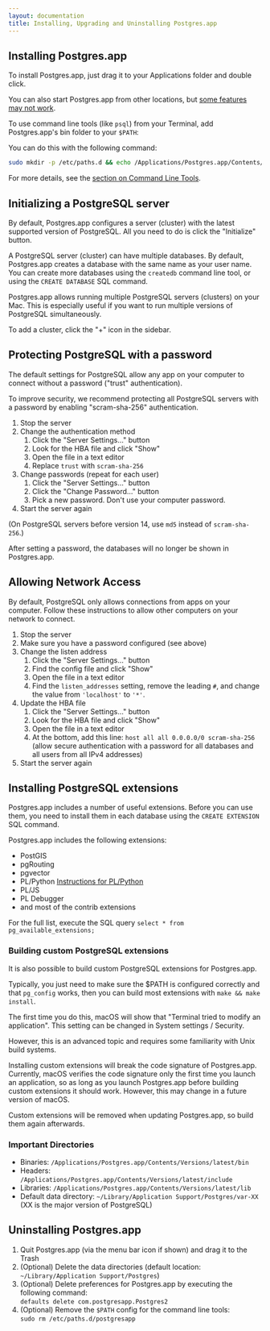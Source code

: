 ```yaml
---
layout: documentation
title: Installing, Upgrading and Uninstalling Postgres.app
---
```


## Installing Postgres.app

To install Postgres.app, just drag it to your Applications folder and double click.

You can also start Postgres.app from other locations, but [some features may not work](relocation-warning.html).

To use command line tools (like `psql`) from your Terminal, add Postgres.app's bin folder to your `$PATH`:

You can do this with the following command: 

```bash
sudo mkdir -p /etc/paths.d && echo /Applications/Postgres.app/Contents/Versions/latest/bin | sudo tee /etc/paths.d/postgresapp
```

For more details, see the [section on Command Line Tools](cli-tools.html).

## Initializing a PostgreSQL server

By default, Postgres.app configures a server (cluster) with the latest supported version of PostgreSQL.
All you need to do is click the "Initialize" button.

A PostgreSQL server (cluster) can have multiple databases.
By default, Postgres.app creates a database with the same name as your user name.
You can create more databases using the `createdb` command line tool, or using the `CREATE DATABASE` SQL command.

Postgres.app allows running multiple PostgreSQL servers (clusters) on your Mac.
This is especially useful if you want to run multiple versions of PostgreSQL simultaneously.

To add a cluster, click the "+" icon in the sidebar.

## Protecting PostgreSQL with a password

The default settings for PostgreSQL allow any app on your computer to connect without a password ("trust" authentication).

To improve security, we recommend protecting all PostgreSQL servers with a password by enabling "scram-sha-256" authentication.

1. Stop the server
2. Change the authentication method
    1. Click the "Server Settings…" button
    2. Look for the HBA file and click "Show"
    3. Open the file in a text editor
    4. Replace `trust` with `scram-sha-256`
3. Change passwords (repeat for each user)
    1. Click the "Server Settings…" button
    2. Click the "Change Password…" button
    3. Pick a new password. Don't use your computer password.
4. Start the server again

(On PostgreSQL servers before version 14, use `md5` instead of `scram-sha-256`.)

After setting a password, the databases will no longer be shown in Postgres.app.

## Allowing Network Access

By default, PostgreSQL only allows connections from apps on your computer.
Follow these instructions to allow other computers on your network to connect.

1. Stop the server
2. Make sure you have a password configured (see above)
3. Change the listen address
    1. Click the "Server Settings…" button
    2. Find the config file and click "Show"
    3. Open the file in a text editor
    4. Find the `listen_addresses` setting, remove the leading `#`, and change the value from `'localhost'` to `'*'`.
4. Update the HBA file
    1. Click the "Server Settings…" button
    2. Look for the HBA file and click "Show"
    3. Open the file in a text editor
    4. At the bottom, add this line: `host all all 0.0.0.0/0 scram-sha-256` (allow secure authentication with a password for all databases and all users from all IPv4 addresses)
5. Start the server again

## Installing PostgreSQL extensions

Postgres.app includes a number of useful extensions.
Before you can use them, you need to install them in each database using the `CREATE EXTENSION` SQL command.

Postgres.app includes the following extensions:

- PostGIS
- pgRouting
- pgvector
- PL/Python [Instructions for PL/Python](plpython.html)
- PL/JS
- PL Debugger
- and most of the contrib extensions

For the full list, execute the SQL query `select * from pg_available_extensions;`

### Building custom PostgreSQL extensions

It is also possible to build custom PostgreSQL extensions for Postgres.app.

Typically, you just need to make sure the $PATH is configured correctly and that `pg_config` works, then you can build most extensions with `make && make install`.

The first time you do this, macOS will show that "Terminal tried to modify an application". This setting can be changed in System settings / Security.

However, this is an advanced topic and requires some familiarity with Unix build systems.

Installing custom extensions will break the code signature of Postgres.app. 
Currently, macOS verifies the code signature only the first time you launch an application, so as long as you launch Postgres.app before building custom extensions it should work.
However, this may change in a future version of macOS.

Custom extensions will be removed when updating Postgres.app, so build them again afterwards.

### Important Directories

- Binaries: `/Applications/Postgres.app/Contents/Versions/latest/bin`
- Headers: `/Applications/Postgres.app/Contents/Versions/latest/include`
- Libraries: `/Applications/Postgres.app/Contents/Versions/latest/lib`
- Default data directory: `~/Library/Application Support/Postgres/var-XX` (XX is the major version of PostgreSQL)

## Uninstalling Postgres.app

1. Quit Postgres.app (via the menu bar icon if shown) and drag it to the Trash
2. (Optional) Delete the data directories (default location: `~/Library/Application Support/Postgres`)
4. (Optional) Delete preferences for Postgres.app by executing the following command:  
   `defaults delete com.postgresapp.Postgres2`
5. (Optional) Remove the `$PATH` config for the command line tools:  
   `sudo rm /etc/paths.d/postgresapp`
